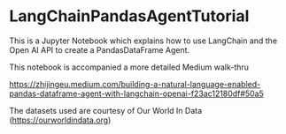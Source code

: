 # LangChainPandasAgentTutorial
This is a Jupyter Notebook which explains how to use LangChain and the Open AI API to create a PandasDataFrame Agent. 

This notebook is accompanied a more detailed Medium walk-thru 

https://zhijingeu.medium.com/building-a-natural-language-enabled-pandas-dataframe-agent-with-langchain-openai-f23ac12180df#50a5

The datasets used are courtesy of Our World In Data (https://ourworldindata.org)
